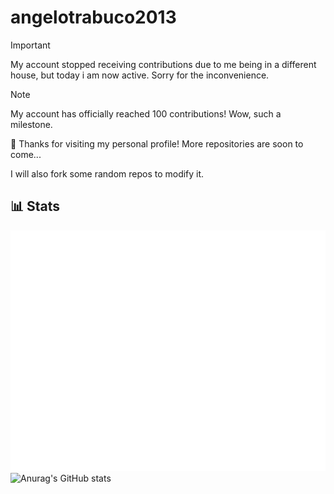 # angelotrabuco2013
> [!IMPORTANT]  
> My account stopped receiving contributions due to me being in a different house, but today i am now active. Sorry for the inconvenience.

> [!NOTE]  
> My account has officially reached 100 contributions! Wow, such a milestone.

👋 Thanks for visiting my personal profile! More repositories are soon to come...

I will also fork some random repos to modify it.


## 📊 Stats
![Metrics](/github-metrics.svg)
![Anurag's GitHub stats](https://github-readme-stats.vercel.app/api?username=angelotrabuco2013\&show_icons=true\&show=reviews,discussions_started,discussions_answered,prs_merged,prs_merged_percentage)
